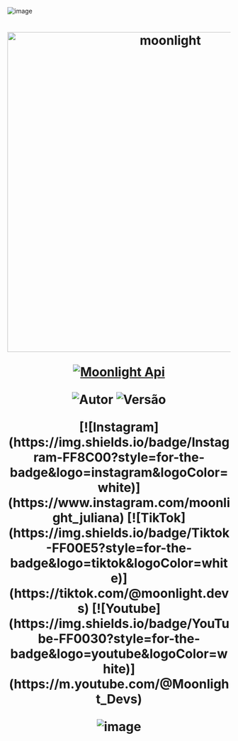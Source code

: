 ![image](https://user-images.githubusercontent.com/51442719/149520330-b3bce735-5a57-481d-b122-fda4e2052cf8.png)
<h1 align="center">
<p>
<img src= "https://files.catbox.moe/qs6ahh.png" alt="moonlight" width="720">
</p>

<p align="center">
<a href="#"><img title="Moonlight Api" src="https://img.shields.io/badge/Moonlight Api-purple?&style=for-the-badge"></a>
</p>

<p align="center">
<img title="Autor" src="https://img.shields.io/badge/Criadora-Moonlight-Devs-green.svg?style=for-the-badge&logo=github"></a>
<img title="Versão" src="https://img.shields.io/badge/Versão-2.8.9-green.svg?style=for-the-badge&logo=github"></a>
</p>

<div align="center">
[![Instagram](https://img.shields.io/badge/Instagram-FF8C00?style=for-the-badge&logo=instagram&logoColor=white)](https://www.instagram.com/moonlight_juliana)
[![TikTok](https://img.shields.io/badge/Tiktok-FF00E5?style=for-the-badge&logo=tiktok&logoColor=white)](https://tiktok.com/@moonlight.devs)
[![Youtube](https://img.shields.io/badge/YouTube-FF0030?style=for-the-badge&logo=youtube&logoColor=white)](https://m.youtube.com/@Moonlight_Devs)

![image](https://user-images.githubusercontent.com/51442719/149520330-b3bce735-5a57-481d-b122-fda4e2052cf8.png)
</div>